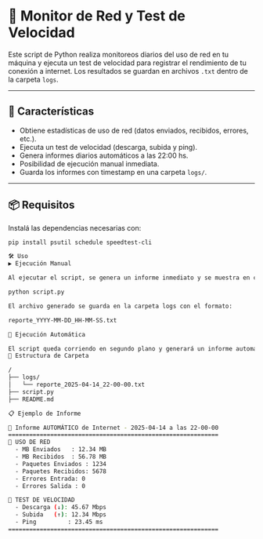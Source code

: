 # 📡 Monitor de Red y Test de Velocidad

Este script de Python realiza monitoreos diarios del uso de red en tu máquina y ejecuta un test de velocidad para registrar el rendimiento de tu conexión a internet. Los resultados se guardan en archivos `.txt` dentro de la carpeta `logs`.

---

## 🚀 Características

- Obtiene estadísticas de uso de red (datos enviados, recibidos, errores, etc.).
- Ejecuta un test de velocidad (descarga, subida y ping).
- Genera informes diarios automáticos a las 22:00 hs.
- Posibilidad de ejecución manual inmediata.
- Guarda los informes con timestamp en una carpeta `logs/`.

---

## 📦 Requisitos

Instalá las dependencias necesarias con:

```bash
pip install psutil schedule speedtest-cli

🛠️ Uso
▶️ Ejecución Manual

Al ejecutar el script, se genera un informe inmediato y se muestra en consola:

python script.py

El archivo generado se guarda en la carpeta logs con el formato:

reporte_YYYY-MM-DD_HH-MM-SS.txt

🔁 Ejecución Automática

El script queda corriendo en segundo plano y generará un informe automáticamente todos los días a las 22:00 hs.
📁 Estructura de Carpeta

/
├── logs/
│   └── reporte_2025-04-14_22-00-00.txt
├── script.py
├── README.md

📋 Ejemplo de Informe

📅 Informe AUTOMÁTICO de Internet - 2025-04-14 a las 22-00-00
============================================================
📶 USO DE RED
  - MB Enviados   : 12.34 MB
  - MB Recibidos  : 56.78 MB
  - Paquetes Enviados : 1234
  - Paquetes Recibidos: 5678
  - Errores Entrada: 0
  - Errores Salida : 0

🚀 TEST DE VELOCIDAD
  - Descarga (↓): 45.67 Mbps
  - Subida   (↑): 12.34 Mbps
  - Ping         : 23.45 ms
============================================================